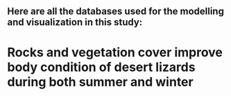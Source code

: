 ## Here are all the databases used for the modelling and visualization in this study:
# **Rocks and vegetation cover improve body condition of desert lizards during both summer and winter**
